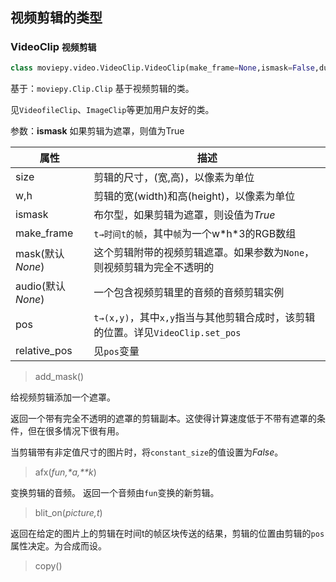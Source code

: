 ## 视频剪辑的类型
### VideoClip `视频剪辑`
> 
``` python
class moviepy.video.VideoClip.VideoClip(make_frame=None,ismask=False,duration=None,has_constant_size=True)
```
基于：`moviepy.Clip.Clip`
基于视频剪辑的类。

见`VideofileClip`、`ImageClip`等更加用户友好的类。

参数：**ismask** 如果剪辑为遮罩，则值为True


|属性|描述|
|-|-|
|size|剪辑的尺寸，(宽,高)，以像素为单位|
|w,h|剪辑的宽(width)和高(height)，以像素为单位|
|ismask|布尔型，如果剪辑为遮罩，则设值为*True*|
|make_frame|`t→时间t的帧`，其中`帧`为一个w\*h\*3的RGB数组|
|mask(默认*None*)|这个剪辑附带的视频剪辑遮罩。如果参数为`None`，则视频剪辑为完全不透明的|
|audio(默认*None*)|一个包含视频剪辑里的音频的音频剪辑实例|
|pos|`t→(x,y)`，其中`x,y`指当与其他剪辑合成时，该剪辑的位置。详见`VideoClip.set_pos`|
|relative_pos|见`pos`变量|

> add_mask()

给视频剪辑添加一个遮罩。

返回一个带有完全不透明的遮罩的剪辑副本。这使得计算速度低于不带有遮罩的条件，但在很多情况下很有用。

当剪辑带有非定值尺寸的图片时，将`constant_size`的值设置为*False*。

> afx(*fun,\*a,\*\*k*)

变换剪辑的音频。
返回一个音频由`fun`变换的新剪辑。

> blit_on(*picture,t*)

返回在给定的图片上的剪辑在时间t的帧区块传送的结果，剪辑的位置由剪辑的`pos`属性决定。为合成而设。

> copy()




